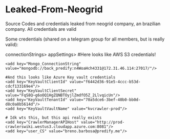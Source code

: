 # Leaked-From-Neogrid
Source Codes and credentials leaked from neogrid company, an brazilian company. All credentials are valid

Some credentials (shared on a telegram group for all members, but is really valid):

connectionStrings>
    <add name="DefaultConnection" connectionString="Server=sql-predify-prd-001.database.windows.net,1433;Database=sqldb-multiverso-prd;User Id=back_app_predify;Password=pdT4DB8yFtbS79yjNv!tm;" providerName="System.Data.SqlClient"/>
  </connectionStrings>
  appSettings>
    <add key="isHomologacao" value="false"/>
    <add key="PagSeguroWSEmail" value="financeiro@predify.me"/>
    <add key="PagSeguroBasicoCodigo" value="9A65AFA56969EE7994206F9692C2DED1"/>
    <add key="PagSeguroBasicoReferencia" value="REFPREMIUM2018"/>
    <add key="PagSeguroBasicoPlanoItem" value="36"/>
    <add key="PagSeguroVisaCodigo" value="17A48F06A8A8C79EE4CD7F8845795B62"/>
    <add key="PagSeguroVisaReferencia" value="REFVISA2018"/>
    <add key="PagSeguroVisaPlanoItem" value="45"/>
    <add key="PagSeguroVisaCupom" value="168"/>
    <add key="PagSeguroWSURL" value="https://ws.pagseguro.uol.com.br"/>
    <add key="PagSeguroWSToken" value="5BA7FD8DB277462DB2AF9BFE95DA97F9"/>
    <add key="PagSeguroVendedor" value="contato@predify.me"/>
    <add key="idEmpresaBase" value="688"/>
    <add key="DEBUG_Caminho_PredifyTasks" value="D:\Softwares\Predify\Predify_Back\Predify.Server.Tasks\PredifyTasks\bin\Debug\PredifyTasks.exe"/>
    <add key="Caminho_PredifyTasks" value="C:\Predify\PredifyTasks\PredifyTasks.exe"/>
    <add key="fromEmail" value="noreply@predify.me"/>
    <add key="fromEmailPassword" value="Luc60825"/>
    <add key="emailSMTPServer" value="smtp.office365.com"/>
    <add key="emailSMTPPort" value="587"/>
    <add key="emailServerEnableSSL" value="true"/>
    <add key="dataScienceAPI_URl" value="https://dataanalyticsapi.azurewebsites.net/"/>
    <add key="searchAPI_URL" value="http://searachapi.azurewebsites.net/"/>
    <add key="abcCurveUrl" value="http://dataanalyticsapi.azurewebsites.net/abc-curve"/>
    <add key="predimonitorAPI_URL" value="https://predimonitor-api.predify.me/"/>
    <add key="sparkMasterIP" value="172.31.15.48"/>
    <add key="sparkMasterPort" value="6066"/>
    <add key="sparkIP" value="172.31.15.48"/>
    <add key="sparkPort" value="6066"/>
    <add key="sparkFilePath" value="/python/producao/"/>
    <add key="scyllaIP" value="18.237.139.74"/>
    <add key="scyllaPort" value="9042"/>
    <add key="scyllaKeyspace" value="predify_prod"/>
    <add key="scyllaUser" value="back_predify"/>
    <add key="scyllaPass" value="beS+vlpret4izeSlBrIyatohLxosPA"/>
    <add key="isProd" value="true"/>
    <add key="movidaKeyspace" value="predify_rent"/>
    <add key="url_bradesco" value="https://proxy.api.prebanco.com.br/"/>
    <add key="bradesco_id" value="9b0a5389-3dd6-4304-84e5-8d81a69e66c9"/>
    <add key="bradesco_secret" value="2e9fa7ca-04c5-4e24-8b20-d4d7c654aca6"/>
    <add key="bradesco_certificate_path" value="D:\Certificados\client_certificate.p12"/>
    <add key="sebraeSecret" value="34f9d9f7.1216b0b239699c8935cfd73b71b792dec408b75601dddddee4772f31252d4f36"/>
    <add key="sebraeWebhookToken" value="tr6crl1tub3barowrayEclkespov5biTHecradice7refro29r"/>
    <add key="url_datainsght" value="http://20.150.210.184:8082"/>
    <add key="aws_ibm_user" value="AKIA4JVP5RZX3OEVI6GY"/>
    <add key="aws_ibm_key" value="cuvkQIqNz0pZo1Q7HMY78mJoorMUQwGunFxRhY0K"/>
    <add key="elasticSearchIP" value="172.31.14.152:8085"/>
    <add key="environment" value="producao"/>
    #Here looks like AWS S3 credentials!
    <add key="petrobahia_s3_user" value="AKIA4JVP5RZXSLGEQJG7"/>
    <add key="petrobahia_s3_key" value="41PEjENw6I6/M/riJRVlErFZcfv/bcxV9sZ5DFGi"/>
    <add key="petrobahia_s3_bucket" value="petrobahia-imagens"/>
    <add key="pathMonitoringTagFile" value="C:\TempImportacaoTags"/>
    <add key="monitoringTagFileBucketS3" value="s3-predify-importacao-tag-prd"/>
    <add key="predify_s3_user" value="AKIA4JVP5RZX6CX6VZ7N"/>
    <add key="predify_s3_secret" value="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"/>

    <add key="Mongo_ConnectionString" value="mongodb://back_predify:n4WoaHch4331@172.31.46.114:27017/"/>

    #And this looks like Azure Key vault credentials
    <add key="KeyVaultClientId" value="f6442d36-91e5-4ccc-b53d-cdcf133169e4"/>
    <add key="KeyVaultClientSecret" value="FqS8Q~g6oOQ1HgZQNBTOyjlZmdfO5Z_2LlvqicUn"/>
    <add key="KeyVaultTenantId" value="70a5dce6-3bef-40b0-bb0d-d8c0a8b5614d"/>
    <add key="KeyVaultVaultName" value="kvcrawler-prod"/>

    # Idk wts this, but this api really exists
    <add key="CrawlerManagerAPIHost" value="http://prod-crawlerswiki.westus3.cloudapp.azure.com:8081"/>
    <add key="user_CS" value="breno.barbosa@predify.me"/>
